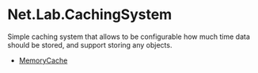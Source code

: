 # Net.Lab.CachingSystem
Simple caching system that allows to be configurable how much time data should be stored, and support storing any objects.

- [ MemoryCache](https://docs.microsoft.com/en-us/dotnet/api/system.runtime.caching.memorycache?redirectedfrom=MSDN&view=netframework-4.7.2)
